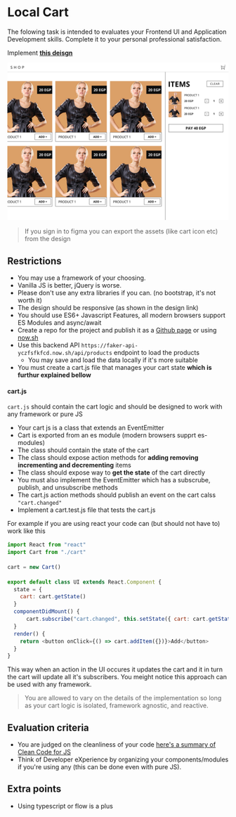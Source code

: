 # Local Cart

The folowing task is intended to evaluates your Frontend UI and Application Development skills.
Complete it to your personal professional satisfaction.

Implement **[this deisgn](https://www.figma.com/file/YdHvYic4a8F0Hu7l6YQnDhvr/CartTask?node-id=0%3A1)**

![cart task](./img/cart-task-desktop-view.png)

> If you sign in to figma you can export the assets (like cart icon etc) from the design

## Restrictions

- You may use a framework of your choosing.
- Vanilla JS is better, jQuery is worse.
- Please don't use any extra libraries if you can. (no bootstrap, it's not worth it)
- The design should be responsive (as shown in the design link)
- You should use ES6+ Javascript Features, all modern browsers support ES Modules and async/await
- Create a repo for the project and publish it as a [Github page](https://pages.github.com/) or using [now.sh](https://now.sh/)
- Use this backend API `https://faker-api-yczfsfkfcd.now.sh/api/products` endpoint to load the products
    - You may save and load the data locally if it's more suitable
- You must create a cart.js file that manages your cart state **which is furthur explained bellow**

#### cart.js

`cart.js` should contain the cart logic and should be designed to work with any framework or pure JS

- Your cart js is a class that extends an EventEmitter
- Cart is exported from an es module (modern browsers supprt es-modules)
- The class should contain the state of the cart 
- The class should expose action methods for **adding removing incrementing and decrementing** items
- The class should expose way to **get the state** of the cart directly
- You must also implement the EventEmitter which has a subscrube, publish, and unsubscribe methods 
- The cart.js action methods should publish an event on the cart calss `"cart.changed"` 
- Implement a cart.test.js file that tests the cart.js

For example if you are using react your code can (but should not have to) work like this

```js
import React from "react"
import Cart from "./cart"

cart = new Cart()

export default class UI extends React.Component {
  state = {
    cart: cart.getState()
  }
  componentDidMount() {
      cart.subscribe("cart.changed", this.setState({ cart: cart.getState() }))
  }
  render() {
    return <button onClick={() => cart.addItem({})}>Add</button>
  }
}
```

This way when an action in the UI occures it updates the cart and it in turn the cart will update all it's subscribers.
You meight notice this approach can be used with any framework.

> You are allowed to vary on the details of the implementation so long as your cart logic is isolated, framework agnostic, and reactive.

## Evaluation criteria

- You are judged on the cleanliness of your code [here's a summary of Clean Code for JS](https://github.com/ryanmcdermott/clean-code-javascript)
- Think of Developer eXperience by organizing your components/modules if you're using any (this can be done even with pure JS).

## Extra points

- Using typescript or flow is a plus


